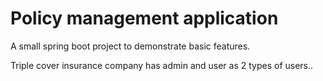 # Policy management application
A small spring boot project to demonstrate basic features.

Triple cover insurance company has admin and user as 2 types of users..
